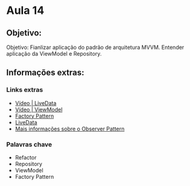 # Aula 14

## Objetivo:
Objetivo: Fianlizar aplicação do padrão de arquitetura MVVM. Entender aplicação da ViewModel e Repository.


## Informações extras:

### Links extras
- [Vídeo | LiveData](https://youtu.be/OMcDk2_4LSk)
- [Vídeo | ViewModel](https://youtu.be/5qlIPTDE274)
- [Factory Pattern](https://refactoring.guru/design-patterns/factory-method)
- [LiveData](https://developer.android.com/topic/libraries/architecture/livedata)
- [Mais informações sobre o Observer Pattern](https://refactoring.guru/design-patterns/observer)


### Palavras chave
- Refactor
- Repository
- ViewModel
- Factory Pattern


